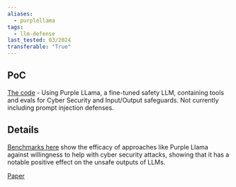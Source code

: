 ```yaml
---
aliases:
  - purplellama
tags:
  - llm-defense
last_tested: 03/2024
transferable: "True"
---
```

## **PoC**
[The code](https://github.com/facebookresearch/PurpleLlama )  - Using Purple LLama, a fine-tuned safety LLM, containing tools and evals for Cyber Security and Input/Output safeguards. Not currently including prompt injection defenses.

## **Details**
[Benchmarks here](https://huggingface.co/spaces/facebook/CyberSecEval) show the efficacy of approaches like Purple Llama against willingness to help with cyber security attacks, showing that it has a notable positive effect on the unsafe outputs of LLMs.

[Paper](https://ai.meta.com/research/publications/purple-llama-cyberseceval-a-benchmark-for-evaluating-the-cybersecurity-risks-of-large-language-models/) 
